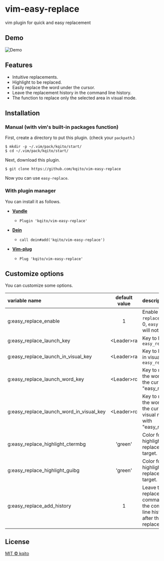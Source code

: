 # vim-easy-replace
vim plugin for quick and easy replacement

## Demo
![Demo](https://user-images.githubusercontent.com/29191111/89023258-3e126180-d35e-11ea-8395-9e7e9e038839.gif)


## Features
- Intuitive replacements.
- Highlight to be replaced.
- Easily replace the word under the cursor.
- Leave the replacement history in the command line history.
- The function to replace only the selected area in visual mode.


## Installation
### Manual (with vim's built-in packages function)
First, create a directory to put this plugin. (check your `packpath`.)

```
$ mkdir -p ~/.vim/pack/kqito/start/
$ cd ~/.vim/pack/kqito/start/
```

Next, download this plugin.

```
$ git clone https://github.com/kqito/vim-easy-replace
```

Now you can use `easy-replace`.

### With plugin manager
You can install it as follows.

- **[Vundle](https://github.com/VundleVim/Vundle.vim)**
  - `Plugin 'kqito/vim-easy-replace'`

- **[Dein](https://github.com/Shougo/dein.vim)**
  - `call dein#add('kqito/vim-easy-replace')`

- **[Vim-plug](https://github.com/junegunn/vim-plug)**
  - `Plug 'kqito/vim-easy-replace'`


## Customize options
You can customize some options. 

|variable name|default value|description|
|:-----------|:---------:|:----------|
|g:easy_replace_enable|1|Enable `easy-replace`. (If set 0, `easy-replace` will not work.)|
|g:easy_replace_launch_key|\<Leader\>ra|Key to launch `easy_replace`|
|g:easy_replace_launch_in_visual_key|\<Leader\>ra|Key to launch in visual mode `easy_replace`|
|g:easy_replace_launch_word_key|\<Leader\>rc|Key to replace the word under the cursor with "easy_replace".|
|g:easy_replace_launch_word_in_visual_key|\<Leader\>rc|Key to replace the word under the cursor in visual mode with "easy_replace".|
|g:easy_replace_highlight_ctermbg|'green'|Color for highlighting the replacement target.|
|g:easy_replace_highlight_guibg|'green'|Color for highlighting the replacement target.|
|g:easy_replace_add_history|1|Leave the replace command in the command line history after the replacement.|


## License
[MIT © kqito](./LICENSE)
